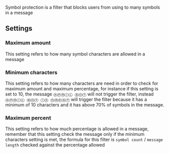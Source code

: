 
Symbol protection is a filter that blocks users from using to many symbols in a message

## Settings

### Maximum amount
This setting refers to how many symbol characters are allowed in a message

### Minimum characters
This setting refers to how many characters are need in order to check for maximum amount
and maximum percentage, for instance if this setting is set to 10, the message `ⒶⓅⓇⓛⓁ ⒷⓄⓉ`
will not trigger the filter, instead `ⒶⓅⓇⓛⓁ ⒷⓄⓉ ⓛⓈ ⒼⓇⒺⒶⓉ` will trigger the filter because
it has a minimum of 10 characters and it has above 70% of symbols in the message.

### Maximum percent
This setting refers to how much percentage is allowed in a message, remember that
 this setting check the message only if the minimum characters setting is met, the
  formula for this filter is `symbol count` / `message length` checked against the percentage
  allowed
